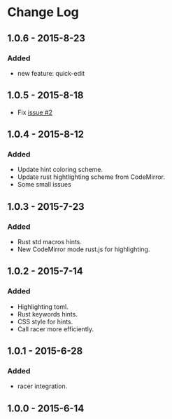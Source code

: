 # Change Log

## 1.0.6 - 2015-8-23
### Added
 - new feature: quick-edit

## 1.0.5 - 2015-8-18
 - Fix [issue #2](https://github.com/rrandom/Brackets-Rust-IDE/issues/2)

## 1.0.4 - 2015-8-12

### Added
 - Update hint coloring scheme.
 - Update rust hightlighting scheme from CodeMirror.
 - Some small issues

## 1.0.3 - 2015-7-23

### Added
 - Rust std macros hints.
 - New CodeMirror mode rust.js for highlighting.

## 1.0.2 - 2015-7-14

### Added
- Highlighting toml.
- Rust keywords hints.
- CSS style for hints.
- Call racer more efficiently.

## 1.0.1 - 2015-6-28

### Added
- racer integration.

## 1.0.0 - 2015-6-14

